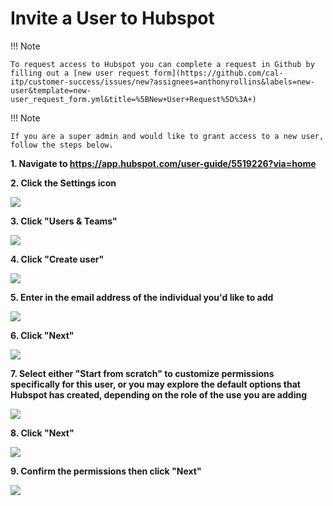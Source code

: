 # Invite a User to Hubspot

!!! Note

    To request access to Hubspot you can complete a request in Github by filling out a [new user request form](https://github.com/cal-itp/customer-success/issues/new?assignees=anthonyrollins&labels=new-user&template=new-user_request_form.yml&title=%5BNew+User+Request%5D%3A+)

!!! Note

    If you are a super admin and would like to grant access to a new user, follow the steps below.

**1. Navigate to <https://app.hubspot.com/user-guide/5519226?via=home>**

**2. Click the Settings icon**

![](https://image.scribehow-prod.com/zD1rFjo6cQGuV2319y5RYeptNMtX9rCz3_5j5io2WBA/zoom:0.3750837240455459/enlarge:true/crop:1493:840:nowe:1386:0/wm:0.8:nowe:394:0:0.17857142857142858/aHR0cHM6Ly9jb2xvbnktcmVjb3JkZXIuczMuYW1hem9uYXdzLmNvbS9maWxlcy8yMDIyLTEwLTEwLzE3YTExYThhLTI1ZjUtNDNkYy1hMDIyLWZjMjk0NmFlNTc1OS9hc2NyZWVuc2hvdC5qcGVn)

**3. Click "Users & Teams"**

![](https://image.scribehow-prod.com/mm9UHablkZwvFQ3JcBN50DfDvJ2t5kNSBJHtyEh_SDc/zoom:0.3750837240455459/enlarge:true/crop:1493:840:nowe:0:516/wm:0.8:nowe:53:132:0.17857142857142858/aHR0cHM6Ly9jb2xvbnktcmVjb3JkZXIuczMuYW1hem9uYXdzLmNvbS9maWxlcy8yMDIyLTEwLTEwLzAyMmVhMWY1LTg0YTgtNDc1NS05ZTJiLWE1ODljZDMyYTBkNC9hc2NyZWVuc2hvdC5qcGVn)

**4. Click "Create user"**

![](https://image.scribehow-prod.com/q-OEPW7ZsXHYvSmdo_jgian06dNqCNGEu_8zXTJ8aV4/zoom:0.3750837240455459/enlarge:true/crop:1493:840:nowe:1386:366/wm:0.8:nowe:440:132:0.17857142857142858/aHR0cHM6Ly9jb2xvbnktcmVjb3JkZXIuczMuYW1hem9uYXdzLmNvbS9maWxlcy8yMDIyLTEwLTEwL2EyODY4ZDRjLTk1MDAtNDQ3Mi05NWI3LThmYmRkZjM2MzliYS9hc2NyZWVuc2hvdC5qcGVn)

**5. Enter in the email address of the individual you'd like to add**

![](https://image.scribehow-prod.com/_1uhJy1NCAjCBW6RuMlrSAVLgmnmf6p38OiaauyG3n0/zoom:0.3750837240455459/enlarge:true/crop:1493:840:nowe:531:54/wm:0.8:nowe:255:132:0.17857142857142858/aHR0cHM6Ly9jb2xvbnktcmVjb3JkZXIuczMuYW1hem9uYXdzLmNvbS9maWxlcy8yMDIyLTEwLTEwL2ZhZWI1ZDBmLTNhMmItNDhmNi05OTg5LTNmNGZmZGU2ODlmMS9hc2NyZWVuc2hvdC5qcGVn)

**6. Click "Next"**

![](https://image.scribehow-prod.com/BeRaXDLdS9Rq5hH2lF3LmB9Xbvpk5pAfiPcb2WdUfpw/zoom:0.3750837240455459/enlarge:true/crop:1493:840:nowe:1386:596/wm:0.8:nowe:473:260:0.17857142857142858/aHR0cHM6Ly9jb2xvbnktcmVjb3JkZXIuczMuYW1hem9uYXdzLmNvbS9maWxlcy8yMDIyLTEwLTEwLzQxNjBiMWIxLTYwZjgtNGU5NS1hYWI3LWRlMzVmYzE3NTFiNi9hc2NyZWVuc2hvdC5qcGVn)

**7. Select either "Start from scratch" to customize permissions specifically for this user, or you may explore the default options that Hubspot has created, depending on the role of the use you are adding**

![](https://image.scribehow-prod.com/t0aGs96Vx45Q2JwQjKIVFSmP2wRVx059Ye_qyHnd2C4/zoom:0.3750837240455459/enlarge:true/crop:1493:840:nowe:899:354/wm:0.8:nowe:255:132:0.17857142857142858/aHR0cHM6Ly9jb2xvbnktcmVjb3JkZXIuczMuYW1hem9uYXdzLmNvbS9maWxlcy8yMDIyLTEwLTEwL2JkMjZhMmZmLTQzMDQtNDE3ZS05ODFhLWU4YmRkMzU1NjYzZC9hc2NyZWVuc2hvdC5qcGVn)

**8. Click "Next"**

![](https://image.scribehow-prod.com/uQG52DPtQXEC24Ch_BBjzpnFtNXGPruBmKtR7gmzeaw/zoom:0.3750837240455459/enlarge:true/crop:1493:840:nowe:1386:596/wm:0.8:nowe:472:262:0.17857142857142858/aHR0cHM6Ly9jb2xvbnktcmVjb3JkZXIuczMuYW1hem9uYXdzLmNvbS9maWxlcy8yMDIyLTEwLTEwLzZiMjMwMmY0LTg3MzktNDZkZC1hZDg0LTg4YWEwY2I4OTU1Mi9hc2NyZWVuc2hvdC5qcGVn)

**9. Confirm the permissions then click "Next"**

![](https://image.scribehow-prod.com/R4imXf93WHTE1E8XPF-bucvA9rff_JlPH_SbyGOLrXc/zoom:0.3750837240455459/enlarge:true/crop:1493:840:nowe:1386:596/wm:0.8:nowe:469:265:0.17857142857142858/aHR0cHM6Ly9jb2xvbnktcmVjb3JkZXIuczMuYW1hem9uYXdzLmNvbS9maWxlcy8yMDIyLTEwLTEwL2IxNjRmNjY2LTY0MzItNDgyOC1hNTYxLWUzMWM3MDY2MGQyYy9hc2NyZWVuc2hvdC5qcGVn)

